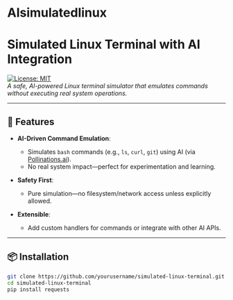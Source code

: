 # AIsimulatedlinux
# Simulated Linux Terminal with AI Integration

[![License: MIT](https://img.shields.io/badge/License-MIT-blue.svg)](https://opensource.org/licenses/MIT)  
*A safe, AI-powered Linux terminal simulator that emulates commands without executing real system operations.*

---

## 🚀 Features

- **AI-Driven Command Emulation**:  
  - Simulates `bash` commands (e.g., `ls`, `curl`, `git`) using AI (via [Pollinations.ai](https://text.pollinations.ai)).
  - No real system impact—perfect for experimentation and learning.

- **Safety First**:  
  - Pure simulation—no filesystem/network access unless explicitly allowed.

- **Extensible**:  
  - Add custom handlers for commands or integrate with other AI APIs.

---

## 📦 Installation

```bash
git clone https://github.com/yourusername/simulated-linux-terminal.git
cd simulated-linux-terminal
pip install requests
